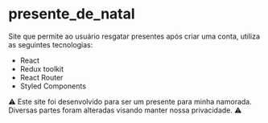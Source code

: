 # presente_de_natal

Site que permite ao usuário resgatar presentes após criar uma conta, utiliza as seguintes tecnologias:
- React
- Redux toolkit
- React Router
- Styled Components


:warning: Este site foi desenvolvido para ser um presente para minha namorada. Diversas partes foram alteradas visando manter nossa privacidade. :warning:

